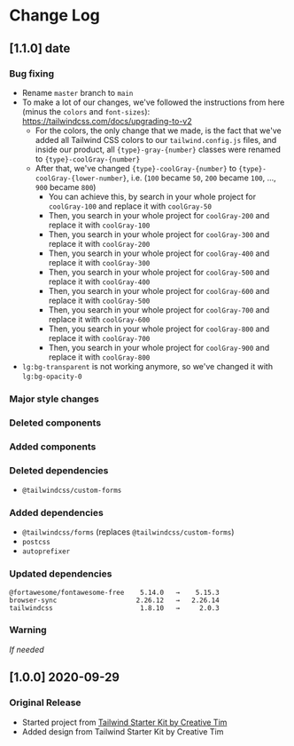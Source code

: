 # Change Log

## [1.1.0] date
### Bug fixing
- Rename `master` branch to `main`
- To make a lot of our changes, we've followed the instructions from here (minus the `colors` and `font-sizes`): https://tailwindcss.com/docs/upgrading-to-v2
  - For the colors, the only change that we made, is the fact that we've added all Tailwind CSS colors to our `tailwind.config.js` files, and inside our product, all `{type}-gray-{number}` classes were renamed to `{type}-coolGray-{number}`
  - After that, we've changed `{type}-coolGray-{number}` to `{type}-coolGray-{lower-number}`, i.e. (`100` became `50`, `200` became `100`, ..., `900` became `800`)
    - You can achieve this, by search in your whole project for `coolGray-100` and replace it with `coolGray-50`
    - Then, you search in your whole project for `coolGray-200` and replace it with `coolGray-100`
    - Then, you search in your whole project for `coolGray-300` and replace it with `coolGray-200`
    - Then, you search in your whole project for `coolGray-400` and replace it with `coolGray-300`
    - Then, you search in your whole project for `coolGray-500` and replace it with `coolGray-400`
    - Then, you search in your whole project for `coolGray-600` and replace it with `coolGray-500`
    - Then, you search in your whole project for `coolGray-700` and replace it with `coolGray-600`
    - Then, you search in your whole project for `coolGray-800` and replace it with `coolGray-700`
    - Then, you search in your whole project for `coolGray-900` and replace it with `coolGray-800`
- `lg:bg-transparent` is not working anymore, so we've changed it with `lg:bg-opacity-0`
### Major style changes

### Deleted components

### Added components

### Deleted dependencies
- `@tailwindcss/custom-forms`
### Added dependencies
- `@tailwindcss/forms` (replaces `@tailwindcss/custom-forms`)
- `postcss`
- `autoprefixer`
### Updated dependencies
```
@fortawesome/fontawesome-free    5.14.0   →    5.15.3
browser-sync                    2.26.12   →   2.26.14
tailwindcss                      1.8.10   →     2.0.3
```
### Warning
_If needed_

## [1.0.0] 2020-09-29
### Original Release
- Started project from [Tailwind Starter Kit by Creative Tim](https://www.creative-tim.com/learning-lab/tailwind-starter-kit/presentation?ref=njs-changelog)
- Added design from Tailwind Starter Kit by Creative Tim
